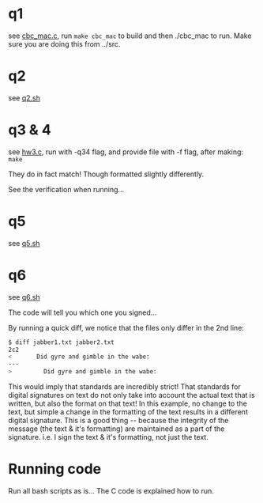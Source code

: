 # q1

see [cbc_mac.c](../src/cbc_mac.c), run `make cbc_mac` to build and then ./cbc_mac to run. Make sure you are doing this from ../src.

# q2

see [q2.sh](./src/q2.sh)

# q3 & 4

see [hw3.c](./src/hw3.c), run with -q34 flag, and provide file with -f flag, after making: `make`

They do in fact match! Though formatted slightly differently.

See the verification when running...

# q5

see [q5.sh](./src/q5.sh)

# q6

see [q6.sh](./src/q6.sh)

The code will tell you which one you signed...

By running a quick diff, we notice that the files only differ in the 2nd line:

```bash
$ diff jabber1.txt jabber2.txt
2c2
<       Did gyre and gimble in the wabe:
---
>         Did gyre and gimble in the wabe:
```

This would imply that standards are incredibly strict! That standards for digital signatures on text do not only take into account the actual text that is written, but also the format on that text! In this example, no change to the text, but simple a change in the formatting of the text results in a different digital signature. This is a good thing -- because the integrity of the message (the text & it's formatting) are maintained as a part of the signature. i.e. I sign the text & it's formatting, not just the text.

# Running code

Run all bash scripts as is... The C code is explained how to run.
